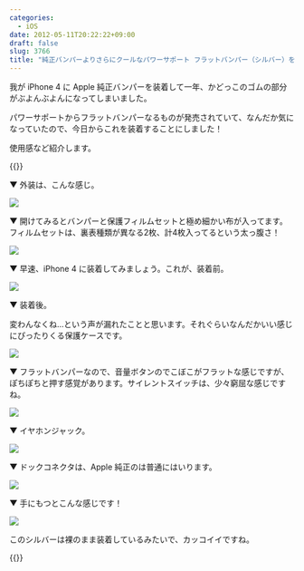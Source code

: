 ```yaml
---
categories:
  - iOS
date: 2012-05-11T20:22:22+09:00
draft: false
slug: 3766
title: "純正バンパーよりさらにクールなパワーサポート フラットバンパー（シルバー）を装着した！"
---
```


我が iPhone 4 に Apple 純正バンパーを装着して一年、かどっこのゴムの部分がぶよんぶよんになってしまいました。

パワーサポートからフラットバンパーなるものが発売されていて、なんだか気になっていたので、今日からこれを装着することにしました！

使用感など紹介します。

{{<amazon id="B007VIMZZ2" title="パワーサポート フラットバンパーセット for iPhone4S/4(シルバー)PHC-65" src="https://images-na.ssl-images-amazon.com/images/I/415oygn00UL._SL160_.jpg">}}

▼ 外装は、こんな感じ。

![](/images/2012/05/3766_1.jpg)

▼ 開けてみるとバンパーと保護フィルムセットと極め細かい布が入ってます。フィルムセットは、裏表種類が異なる2枚、計4枚入ってるという太っ腹さ！

![](/images/2012/05/3766_2.jpg)

▼ 早速、iPhone 4 に装着してみましょう。これが、装着前。

![](/images/2012/05/3766_3.jpg)

▼ 装着後。

変わんなくね...という声が漏れたことと思います。それぐらいなんだかいい感じにぴったりくる保護ケースです。

![](/images/2012/05/3766_4.jpg)

▼ フラットバンパーなので、音量ボタンのでこぼこがフラットな感じですが、ぽちぽちと押す感覚があります。サイレントスイッチは、少々窮屈な感じですね。

![](/images/2012/05/3766_5.jpg)

▼ イヤホンジャック。

![](/images/2012/05/3766_6.jpg)

▼ ドックコネクタは、Apple 純正のは普通にはいります。

![](/images/2012/05/3766_7.jpg)

▼ 手にもつとこんな感じです！

![](/images/2012/05/3766_8.jpg)

このシルバーは裸のまま装着しているみたいで、カッコイイですね。

{{<amazon id="B007VIMZZ2" title="パワーサポート フラットバンパーセット for iPhone4S/4(シルバー)PHC-65" src="https://images-na.ssl-images-amazon.com/images/I/415oygn00UL._SL160_.jpg">}}
